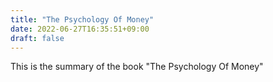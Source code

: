 ```yaml
---
title: "The Psychology Of Money"
date: 2022-06-27T16:35:51+09:00
draft: false
---
```


This is the summary of the book "The Psychology Of Money"